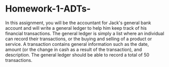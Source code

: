 # Homework-1-ADTs-

In this assignment, you will be the accountant for Jack's general bank account and will write a general ledger to help him keep track of his financial transactions. The general ledger is simply a list where an individual can record their transactions, or the buying and selling of a product or service. A transaction contains general information such as the date, amount (or the change in cash as a result of the transaction), and description. The general ledger should be able to record a total of 50 transactions.
